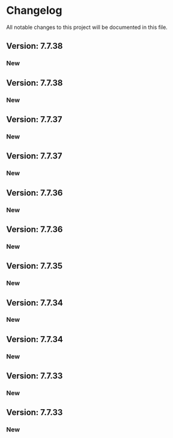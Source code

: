 # Changelog

All notable changes to this project will be documented in this file.

## Version: 7.7.38

### New


## Version: 7.7.38

### New


## Version: 7.7.37

### New


## Version: 7.7.37

### New


## Version: 7.7.36

### New


## Version: 7.7.36

### New


## Version: 7.7.35

### New


## Version: 7.7.34

### New


## Version: 7.7.34

### New


## Version: 7.7.33

### New


## Version: 7.7.33

### New
